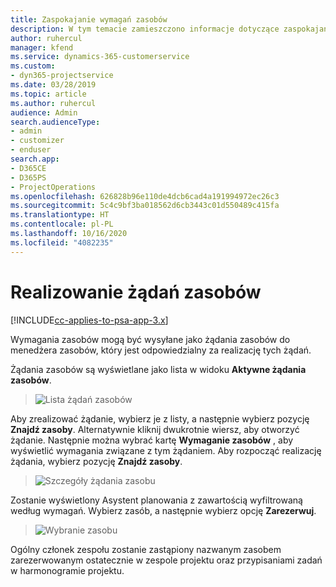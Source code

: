 ```yaml
---
title: Zaspokajanie wymagań zasobów
description: W tym temacie zamieszczono informacje dotyczące zaspokajania wymagań zasobów.
author: ruhercul
manager: kfend
ms.service: dynamics-365-customerservice
ms.custom:
- dyn365-projectservice
ms.date: 03/28/2019
ms.topic: article
ms.author: ruhercul
audience: Admin
search.audienceType:
- admin
- customizer
- enduser
search.app:
- D365CE
- D365PS
- ProjectOperations
ms.openlocfilehash: 626828b96e110de4dcb6cad4a191994972ec26c3
ms.sourcegitcommit: 5c4c9bf3ba018562d6cb3443c01d550489c415fa
ms.translationtype: HT
ms.contentlocale: pl-PL
ms.lasthandoff: 10/16/2020
ms.locfileid: "4082235"
---
```

# <a name="fulfilling-resource-requests"></a>Realizowanie żądań zasobów

[!INCLUDE[cc-applies-to-psa-app-3.x](../includes/cc-applies-to-psa-app-3x.md)]

Wymagania zasobów mogą być wysyłane jako żądania zasobów do menedżera zasobów, który jest odpowiedzialny za realizację tych żądań.

Żądania zasobów są wyświetlane jako lista w widoku **Aktywne żądania zasobów**.

> ![Lista żądań zasobów](media/Resource-Management-image59.png)

Aby zrealizować żądanie, wybierz je z listy, a następnie wybierz pozycję **Znajdź zasoby**. Alternatywnie kliknij dwukrotnie wiersz, aby otworzyć żądanie. Następnie można wybrać kartę **Wymaganie zasobów** , aby wyświetlić wymagania związane z tym żądaniem. Aby rozpocząć realizację żądania, wybierz pozycję **Znajdź zasoby**.

> ![Szczegóły żądania zasobu](media/Resource-Management-image60.png)

Zostanie wyświetlony Asystent planowania z zawartością wyfiltrowaną według wymagań. Wybierz zasób, a następnie wybierz opcję **Zarezerwuj**.

> ![Wybranie zasobu](media/Resource-Management-image61.png)

Ogólny członek zespołu zostanie zastąpiony nazwanym zasobem zarezerwowanym ostatecznie w zespole projektu oraz przypisaniami zadań w harmonogramie projektu.
